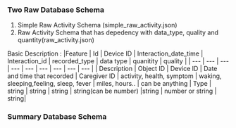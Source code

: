 ### Two Raw Database Schema
1. Simple Raw Activity Schema (simple_raw_activity.json)
2. Raw Activity Schema that has depedency with data_type, quality and quantity(raw_activity.json)

Basic Description : 
|Feature      |       Id      | Device ID | Interaction_date_time       | Interaction_id | recorded_type             | data type | quanitity | quality |
| ---         |      ---      | ---       | ---                         |      ---       |   ---                     | ---       | ---       | ---     |
| Description | Object ID     | Device ID | Date and time that recorded | Caregiver ID   | activity, health, symptom | waking, sleeping,feeling, sleep, fever | miles, hours.. | can be anything 
| Type        | string       | string | string | string(can be number) |string | number or string | string|

### Summary Database Schema
